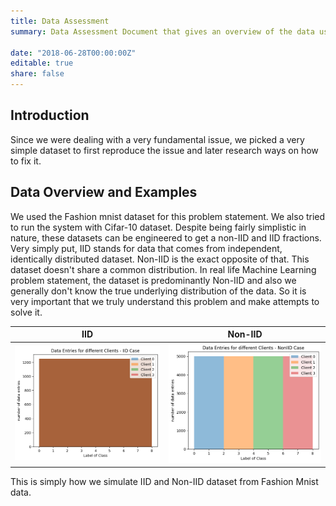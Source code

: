```yaml
---
title: Data Assessment
summary: Data Assessment Document that gives an overview of the data used for the project.

date: "2018-06-28T00:00:00Z"
editable: true
share: false
---
```


## Introduction

Since we were dealing with a very fundamental issue, we picked a very simple dataset to first reproduce the issue and later research ways on how to fix it.

## Data Overview and Examples

We used the Fashion mnist dataset for this problem statement. We also tried to run the system with Cifar-10 dataset. Despite being fairly simplistic in nature, these datasets can be engineered to get a non-IID and IID fractions. Very simply put, IID stands for data that comes from independent, identically distributed dataset. Non-IID is the exact opposite of that. This dataset doesn't share a common distribution. In real life Machine Learning problem statement, the dataset is predominantly Non-IID and also we generally don't know the true underlying distribution of the data. So it is very important that we truly understand this problem and make attempts to solve it. <br>

| IID                    | Non-IID              |
| ---------------------- | ---------------------- |
| ![iid](iid_dataset.png) | ![non_iid](non-iid.png) |

This is simply how we simulate IID and Non-IID dataset from Fashion Mnist data.
